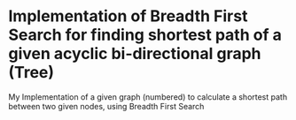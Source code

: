 # Implementation of Breadth First Search for finding shortest path of a given acyclic bi-directional graph (Tree)
My Implementation of a given graph (numbered) to calculate a shortest path between two given nodes, using Breadth First Search
